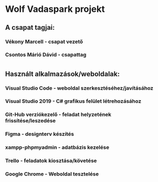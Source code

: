 # Wolf Vadaspark projekt

## A csapat tagjai:
### Vékony Marcell - csapat vezető
### Csontos Márió Dávid - csapattag
#
## Használt alkalmazások/weboldalak:
### Visual Studio Code - weboldal szerkesztéséhez/javításához
### Visual Studio 2019 - C# grafikus felület létrehozásához
### Git-Hub verziókezelő - feladat helyzetének frissítése/leszedése
### Figma - designterv készítés
### xampp-phpmyadmin - adatbázis kezelése
### Trello - feladatok kiosztása/követése
### Google Chrome - Weboldal tesztelése
